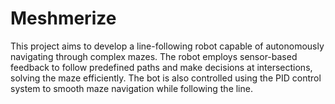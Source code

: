 # Meshmerize
This project aims to develop a line-following robot capable of autonomously navigating through complex mazes. The robot employs sensor-based feedback to follow predefined paths and make decisions at intersections, solving the maze efficiently. 
The bot is also controlled using the PID control system to smooth maze navigation while following the line.


